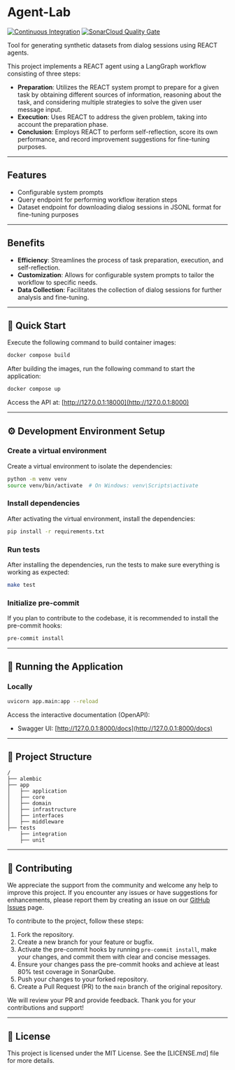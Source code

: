 # Agent-Lab

[![Continuous Integration](https://github.com/bsantanna/agent-lab/actions/workflows/build.yml/badge.svg)](https://github.com/bsantanna/agent-lab/actions/workflows/build.yml)
[![SonarCloud Quality Gate](https://sonarcloud.io/api/project_badges/measure?project=bsantanna_agent-lab&metric=alert_status)](https://sonarcloud.io/dashboard?id=bsantanna_agent-lab)

Tool for generating synthetic datasets from dialog sessions using REACT agents.

This project implements a REACT agent using a LangGraph workflow consisting of three steps:

- **Preparation**: Utilizes the REACT system prompt to prepare for a given task by obtaining different sources of information, reasoning about the task, and considering multiple strategies to solve the given user message input.
- **Execution**: Uses REACT to address the given problem, taking into account the preparation phase.
- **Conclusion**: Employs REACT to perform self-reflection, score its own performance, and record improvement suggestions for fine-tuning purposes.

---

## Features

- Configurable system prompts
- Query endpoint for performing workflow iteration steps
- Dataset endpoint for downloading dialog sessions in JSONL format for fine-tuning purposes

---

## Benefits

- **Efficiency**: Streamlines the process of task preparation, execution, and self-reflection.
- **Customization**: Allows for configurable system prompts to tailor the workflow to specific needs.
- **Data Collection**: Facilitates the collection of dialog sessions for further analysis and fine-tuning.


---

## 🚀 Quick Start

Execute the following command to build container images:

```bash
docker compose build
```

After building the images, run the following command to start the application:

```bash
docker compose up
```

Access the API at: [http://127.0.0.1:18000](http://127.0.0.1:8000)

---

## ⚙️ Development Environment Setup

### Create a virtual environment

Create a virtual environment to isolate the dependencies:

```bash
python -m venv venv
source venv/bin/activate  # On Windows: venv\Scripts\activate
```

### Install dependencies

After activating the virtual environment, install the dependencies:

```bash
pip install -r requirements.txt
```

### Run tests

After installing the dependencies, run the tests to make sure everything is working as expected:

```bash
make test
```

### Initialize pre-commit

If you plan to contribute to the codebase, it is recommended to install the pre-commit hooks:

```bash
pre-commit install
```

---

## 🏃 Running the Application

### Locally

```bash
uvicorn app.main:app --reload
```

Access the interactive documentation (OpenAPI):

- Swagger UI: [http://127.0.0.1:8000/docs](http://127.0.0.1:8000/docs)

---

## 📂 Project Structure

```plaintext
/
├── alembic
├── app
│   ├── application
│   ├── core
│   ├── domain
│   ├── infrastructure
│   ├── interfaces
│   ├── middleware
├── tests
    ├── integration
    ├── unit
```

---

## 🤝 Contributing

We appreciate the support from the community and welcome any help to improve this project. If you encounter any issues or have suggestions for enhancements, please report them by creating an issue on our [GitHub Issues](https://github.com/bsantanna/agent-lab/issues) page.

To contribute to the project, follow these steps:

1. Fork the repository.
2. Create a new branch for your feature or bugfix.
3. Activate the pre-commit hooks by running `pre-commit install`, make your changes, and commit them with clear and concise messages.
4. Ensure your changes pass the pre-commit hooks and achieve at least 80% test coverage in SonarQube.
5. Push your changes to your forked repository.
6. Create a Pull Request (PR) to the `main` branch of the original repository.

We will review your PR and provide feedback. Thank you for your contributions and support!


---

## 📜 License

This project is licensed under the MIT License. See the [LICENSE.md] file for more details.
